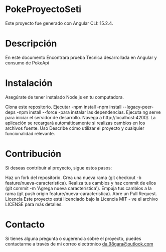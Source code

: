 # PokeProyectoSeti

Este proyecto fue generado con Angular CLI: 15.2.4.

# Descripción
En este documento Encontrara prueba Tecnica desarrollada en Angular y consumo de PokeApi 

# Instalación
Asegúrate de tener instalado Node.js en tu computadora.

Clona este repositorio.
Ejecutar
-npm install
-npm install --legacy-peer-deps
-npm install --force
-para instalar las dependencias.
Ejecuta ng serve para iniciar el servidor de desarrollo. Navega a http://localhost:4200/. La aplicación se recargará automáticamente si realizas cambios en los archivos fuente.
Uso
Describe cómo utilizar el proyecto y cualquier funcionalidad relevante.

# Contribución
Si deseas contribuir al proyecto, sigue estos pasos:

Haz un fork del repositorio.
Crea una nueva rama (git checkout -b feature/nueva-caracteristica).
Realiza tus cambios y haz commit de ellos (git commit -m 'Agrega nueva característica').
Empuja tus cambios a la rama (git push origin feature/nueva-caracteristica).
Abre un Pull Request.
Licencia
Este proyecto está licenciado bajo la Licencia MIT - ve el archivo LICENSE para más detalles.

# Contacto
Si tienes alguna pregunta o sugerencia sobre el proyecto, puedes contactarme a través de mi correo electrónico da.98gara@outlook.com
